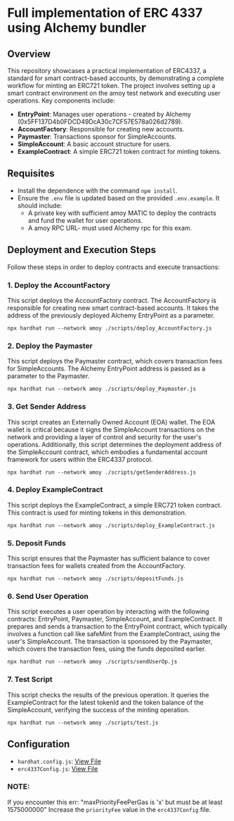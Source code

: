 # Full implementation of ERC 4337 using Alchemy bundler

## Overview
This repository showcases a practical implementation of ERC4337, a standard for smart contract-based accounts, by demonstrating a complete workflow for minting an ERC721 token. The project involves setting up a smart contract environment on the amoy test network and executing user operations. Key components include:
- **EntryPoint**: Manages user operations - created by Alchemy (0x5FF137D4b0FDCD49DcA30c7CF57E578a026d2789).
- **AccountFactory**: Responsible for creating new accounts.
- **Paymaster**: Transactions sponsor for SimpleAccounts.
- **SimpleAccount**: A basic account structure for users.
- **ExampleContract**: A simple ERC721 token contract for minting tokens.

## Requisites
- Install the dependence with the command `npm install`.
- Ensure the `.env` file is updated based on the provided `.env.example`. It should include:
  - A private key with sufficient amoy MATIC to deploy the contracts and fund the wallet for user operations.
  - A amoy RPC URL- must used Alchemy rpc for this exam.

## Deployment and Execution Steps
Follow these steps in order to deploy contracts and execute transactions:

### 1. Deploy the AccountFactory
This script deploys the AccountFactory contract. The AccountFactory is responsible for creating new smart contract-based accounts. It takes the address of the previously deployed Alchemy EntryPoint as a parameter.

`npx hardhat run --network amoy ./scripts/deploy_AccountFactory.js`

### 2. Deploy the Paymaster
This script deploys the Paymaster contract, which covers transaction fees for SimpleAccounts. The Alchemy EntryPoint address is passed as a parameter to the Paymaster.

`npx hardhat run --network amoy ./scripts/deploy_Paymaster.js`

### 3. Get Sender Address 
This script creates an Externally Owned Account (EOA) wallet. The EOA wallet is critical because it signs the SimpleAccount transactions on the network and providing a layer of control and security for the user's operations. Additionally, this script determines the deployment address of the SimpleAccount contract, which embodies a fundamental account framework for users within the ERC4337 protocol.

`npx hardhat run --network amoy ./scripts/getSenderAddress.js`

### 4. Deploy ExampleContract
This script deploys the ExampleContract, a simple ERC721 token contract. This contract is used for minting tokens in this demonstration.

`npx hardhat run --network amoy ./scripts/deploy_ExampleContract.js`

### 5. Deposit Funds
This script ensures that the Paymaster has sufficient balance to cover transaction fees for wallets created from the AccountFactory.

`npx hardhat run --network amoy ./scripts/depositFunds.js`

### 6. Send User Operation
This script executes a user operation by interacting with the following contracts: EntryPoint, Paymaster, SimpleAccount, and ExampleContract. It prepares and sends a transaction to the EntryPoint contract, which typically involves a function call like safeMint from the ExampleContract, using the user's SimpleAccount.
The transaction is sponsored by the Paymaster, which covers the transaction fees, using the funds deposited earlier.

`npx hardhat run --network amoy ./scripts/sendUserOp.js`

### 7. Test Script
 This script checks the results of the previous operation. It queries the ExampleContract for the latest tokenId and the token balance of the SimpleAccount, verifying the success of the minting operation.

`npx hardhat run --network amoy ./scripts/test.js`

## Configuration
- `hardhat.config.js`: [View File](https://github.com/cmatan10/erc4337-example/blob/main/hardhat.config.js)
- `erc4337Config.js`: [View File](https://github.com/cmatan10/erc4337_usingAlchemyBundler/blob/main/erc4337Config.js)

### NOTE: 
If you encounter this err:
"maxPriorityFeePerGas is 'x' but must be at least 1575000000"
Increase the `priorityFee` value in the `erc4337Config` file.
